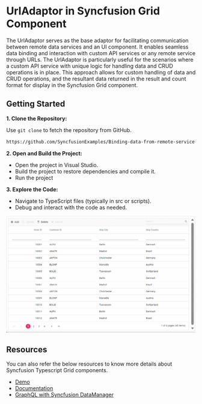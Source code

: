 # UrlAdaptor in Syncfusion Grid Component

The UrlAdaptor serves as the base adaptor for facilitating communication between remote data services and an UI component. It enables seamless data binding and interaction with custom API services or any remote service through URLs. The UrlAdaptor is particularly useful for the scenarios where a custom API service with unique logic for handling data and CRUD operations is in place. This approach allows for custom handling of data and CRUD operations, and the resultant data returned in the result and count format for display in the Syncfusion Grid component.

## Getting Started

**1. Clone the Repository:**

Use `git clone` to fetch the repository from GitHub.

```bash
https://github.com/SyncfusionExamples/Binding-data-from-remote-service-to-typescript-data-grid.git 
```

**2. Open and Build the Project:**

* Open the project in Visual Studio.
* Build the project to restore dependencies and compile it.
* Run the project

**3. Explore the Code:**

* Navigate to TypeScript files (typically in src or scripts).
* Debug and interact with the code as needed.

![Adaptors](../assets/images/adaptor-crud-operation.gif)

## Resources

You can also refer the below resources to know more details about Syncfusion Typescript Grid components.

* [Demo](https://ej2.syncfusion.com/demos/#/bootstrap/grid/over-view)
* [Documentation](https://ej2.syncfusion.com/documentation/grid/getting-started)
* [GraphQL with Syncfusion DataManager](https://ej2.syncfusion.com/documentation/grid/connecting-to-adaptors/url-adaptor)